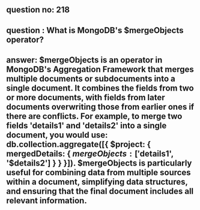 
      
## question no: 218

## question : What is MongoDB's $mergeObjects operator?

## answer: $mergeObjects is an operator in MongoDB's Aggregation Framework that merges multiple documents or subdocuments into a single document. It combines the fields from two or more documents, with fields from later documents overwriting those from earlier ones if there are conflicts. For example, to merge two fields 'details1' and 'details2' into a single document, you would use: db.collection.aggregate([{ $project: { mergedDetails: { $mergeObjects: ['$details1', '$details2'] } } }]). $mergeObjects is particularly useful for combining data from multiple sources within a document, simplifying data structures, and ensuring that the final document includes all relevant information.
      